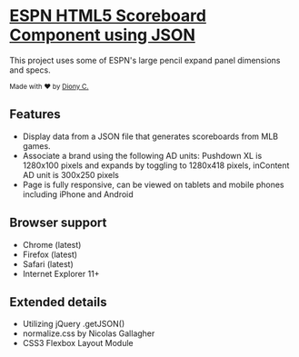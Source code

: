 # [ESPN HTML5 Scoreboard Component using JSON](https://dionyc.github.io/espn-html5-scoreboard)
This project uses some of ESPN's large pencil expand panel dimensions and specs.

<div>
  <sub>Made with ❤︎ by <a href="https://twitter.com/dionycdot" target="_blank">Diony C.</a></sub>
</div>

## Features

* Display data from a JSON file that generates scoreboards from MLB games.
* Associate a brand using the following AD units: Pushdown XL is 1280x100 pixels and expands by toggling to 1280x418 pixels, inContent AD unit is 300x250 pixels
* Page is fully responsive, can be viewed on tablets and mobile phones including iPhone and Android 

## Browser support

* Chrome (latest)
* Firefox (latest)
* Safari (latest)
* Internet Explorer 11+

## Extended details

* Utilizing jQuery .getJSON()
* normalize.css by Nicolas Gallagher
* CSS3 Flexbox Layout Module

